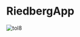 # RiedbergApp
![tol8](https://github.com/user-attachments/assets/561bdd3b-9453-475f-87c4-d81fc8e26ed7)
